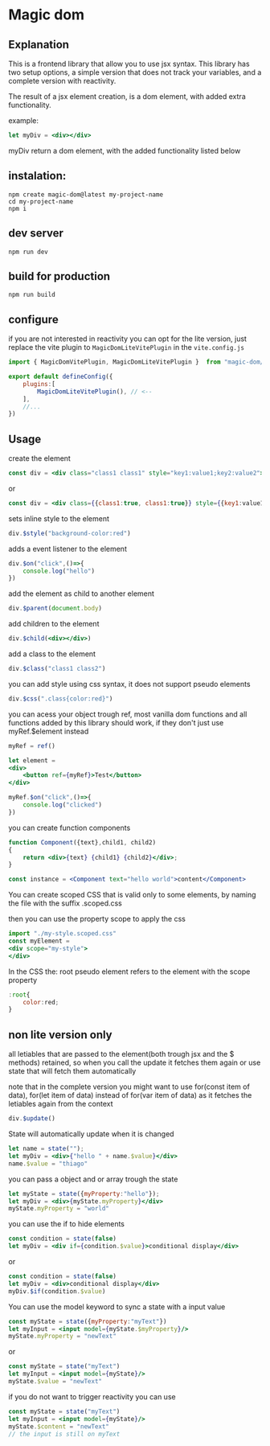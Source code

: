 # Magic dom

## Explanation

This is a frontend library that allow you to use jsx syntax. This library has two setup options, a simple version that does not track your variables, and a complete version with reactivity.

The result of a jsx element creation, is a dom element, with added extra functionality.

example:

```jsx
let myDiv = <div></div>
```

myDiv return a dom element, with the added functionality listed below

## instalation:

```
npm create magic-dom@latest my-project-name
cd my-project-name
npm i
```

## dev server
```
npm run dev
```

## build for production

```
npm run build
```

## configure

if you are not interested in reactivity you can opt for the lite version, just replace
the vite plugin to `MagicDomLiteVitePlugin` in the `vite.config.js`

```jsx
import { MagicDomVitePlugin, MagicDomLiteVitePlugin }  from "magic-dom/vite-plugin"

export default defineConfig({
    plugins:[
        MagicDomLiteVitePlugin(), // <--
    ],
    //...
})
```

## Usage

create the element
```jsx
const div = <div class="class1 class1" style="key1:value1;key2:value2"></div>
```
or
```jsx
const div = <div class={{class1:true, class1:true}} style={{key1:value1, key2:value2}}></div>
```


sets inline style to the element
```jsx
div.$style("background-color:red")
```

adds a event listener to the element
```jsx
div.$on("click",()=>{
    console.log("hello")
})
```

add the element as child to another element
```jsx
div.$parent(document.body)
```

add children to the element
```jsx
div.$child(<div></div>)
```

add a class to the element
```jsx
div.$class("class1 class2")
```

you can add style using css syntax, it does not support pseudo elements
```jsx
div.$css(".class{color:red}")
```

you can acess your object trough ref, most vanilla dom functions and all functions added by this library should work,
if they don't just use myRef.$element instead
```jsx
myRef = ref()

let element =
<div>
    <button ref={myRef}>Test</button>
</div>

myRef.$on("click",()=>{
    console.log("clicked")
})
```

you can create function components

```jsx
function Component({text},child1, child2)
{
    return <div>{text} {child1} {child2}</div>;
}

const instance = <Component text="hello world">content</Component>
```

You can create scoped CSS that is valid only to some elements, by naming the file with the suffix .scoped.css

then you can use the property scope to apply the css
```jsx
import "./my-style.scoped.css"
const myElement = 
<div scope="my-style">
</div>
```
In the CSS the: root pseudo element refers to the element with the scope property
```jsx
:root{
    color:red;
}
```

## non lite version only

all letiables that are passed to the element(both trough jsx and the $ methods) retained, so when you call
the update it fetches them again or use state that will fetch them automatically

 note that in the complete version you might want to use for(const item of data), for(let item of data) instead of for(var item of data) as it fetches the letiables again from the context
```jsx
div.$update()
```

State will automatically update when it is changed
```jsx
let name = state("");
let myDiv = <div>{"hello " + name.$value}</div>
name.$value = "thiago"
```

you can pass a object and or array trough the state
```jsx
let myState = state({myProperty:"hello"});
let myDiv = <div>{myState.myProperty}</div>
myState.myProperty = "world"
```

you can use the if to hide elements

```jsx
const condition = state(false)
let myDiv = <div if={condition.$value}>conditional display</div>
```
or
```jsx
const condition = state(false)
let myDiv = <div>conditional display</div>
myDiv.$if(condition.$value)
```

You can use the model keyword to sync a state with a input value
```jsx
const myState = state({myProperty:"myText"})
let myInput = <input model={myState.$myProperty}/>
myState.myProperty = "newText"

```
or 
```jsx
const myState = state("myText")
let myInput = <input model={myState}/>
myState.$value = "newText"
```

if you do not want to trigger reactivity you can use

```jsx
const myState = state("myText")
let myInput = <input model={myState}/>
myState.$content = "newText"
// the input is still on myText
```

